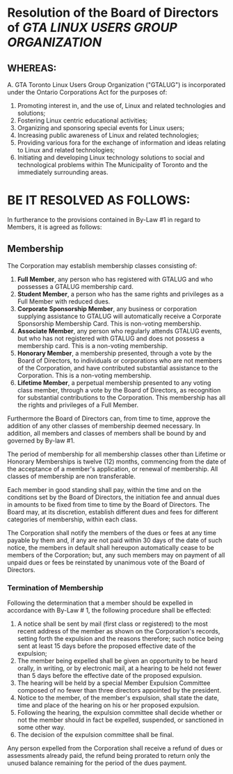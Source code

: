 # Resolution of the Board of Directors of _GTA LINUX USERS GROUP ORGANIZATION_


## WHEREAS:

A. GTA Toronto Linux Users Group Organization ("GTALUG") is incorporated under the Ontario Corporations Act for the purposes of:

1. Promoting interest in, and the use of, Linux and related technologies and solutions;
1. Fostering Linux centric educational activities;
1. Organizing and sponsoring special events for Linux users;
1. Increasing public awareness of Linux and related technologies;
1. Providing various fora for the exchange of information and ideas relating to Linux and related technologies;
1. Initiating and developing Linux technology solutions to social and technological problems within The Municipality of Toronto and the immediately surrounding areas.

# BE IT RESOLVED AS FOLLOWS:

In furtherance to the provisions contained in By-Law #1 in regard to Members, it is agreed as follows:

## Membership

The Corporation may establish membership classes consisting of:

1. **Full Member**, any person who has registered with GTALUG and who possesses a GTALUG membership card.
1. **Student Member**, a person who has the same rights and privileges as a Full Member with reduced dues.
1. **Corporate Sponsorship Member**, any business or corporation supplying assistance to GTALUG will automatically receive a Corporate Sponsorship Membership Card. This is non-voting membership.
1. **Associate Member**, any person who regularly attends GTALUG events, but who has not registered with GTALUG and does not possess a membership card. This is a non-voting membership.
1. **Honorary Member**, a membership presented, through a vote by the Board of Directors, to individuals or corporations who are not members of the Corporation, and have contributed substantial assistance to the Corporation. This is a non-voting membership.
1. **Lifetime Member**, a perpetual membership presented to any voting class member, through a vote by the Board of Directors, as recognition for substantial contributions to the Corporation. This membership has all the rights and privileges of a Full Member.

Furthermore the Board of Directors can, from time to time, approve the addition of any other classes of membership deemed necessary. In addition, all members and classes of members shall be bound by and governed by By-law #1.

The period of membership for all membership classes other than Lifetime or Honorary Memberships is twelve (12) months, commencing from the date of the acceptance of a member's application, or renewal of membership. All classes of membership are non transferable.

Each member in good standing shall pay, within the time and on the conditions set by the Board of Directors, the initiation fee and annual dues in amounts to be fixed from time to time by the Board of Directors. The Board may, at its discretion, establish different dues and fees for different categories of membership, within each class.

The Corporation shall notify the members of the dues or fees at any time payable by them and, if any are not paid within 30 days of the date of such notice, the members in default shall hereupon automatically cease to be members of the Corporation; but, any such members may on payment of all unpaid dues or fees be reinstated by unanimous vote of the Board of Directors.

### Termination of Membership

Following the determination that a member should be expelled in accordance with By-Law # 1, the following procedure shall be effected:

1. A notice shall be sent by mail (first class or registered) to the most recent address of the member as shown on the Corporation's records, setting forth the expulsion and the reasons therefore; such notice being sent at least 15 days before the proposed effective date of the expulsion;
1. The member being expelled shall be given an opportunity to be heard orally, in writing, or by electronic mail, at a hearing to be held not fewer than 5 days before the effective date of the proposed expulsion.
1. The hearing will be held by a special Member Expulsion Committee composed of no fewer than three directors appointed by the president.
1. Notice to the member, of the member's expulsion, shall state the date, time and place of the hearing on his or her proposed expulsion.
1. Following the hearing, the expulsion committee shall decide whether or not the member should in fact be expelled, suspended, or sanctioned in some other way.
1. The decision of the expulsion committee shall be final.

Any person expelled from the Corporation shall receive a refund of dues or assessments already paid, the refund being prorated to return only the unused balance remaining for the period of the dues payment.
